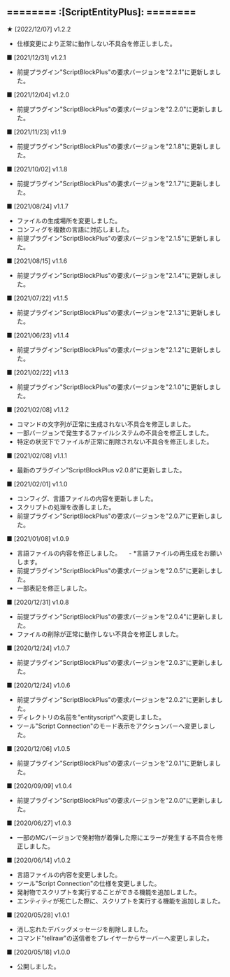 ======== :[**ScriptEntityPlus**]: ========
-----------

**★** [2022/12/07] v1.2.2
- 仕様変更により正常に動作しない不具合を修正しました。

**■** [2021/12/31] v1.2.1
- 前提プラグイン"ScriptBlockPlus"の要求バージョンを"2.2.1"に更新しました。

**■** [2021/12/04] v1.2.0
- 前提プラグイン"ScriptBlockPlus"の要求バージョンを"2.2.0"に更新しました。

**■** [2021/11/23] v1.1.9
- 前提プラグイン"ScriptBlockPlus"の要求バージョンを"2.1.8"に更新しました。

**■** [2021/10/02] v1.1.8
- 前提プラグイン"ScriptBlockPlus"の要求バージョンを"2.1.7"に更新しました。

**■** [2021/08/24] v1.1.7
- ファイルの生成場所を変更しました。
- コンフィグを複数の言語に対応しました。
- 前提プラグイン"ScriptBlockPlus"の要求バージョンを"2.1.5"に更新しました。

**■** [2021/08/15] v1.1.6
- 前提プラグイン"ScriptBlockPlus"の要求バージョンを"2.1.4"に更新しました。

**■** [2021/07/22] v1.1.5
- 前提プラグイン"ScriptBlockPlus"の要求バージョンを"2.1.3"に更新しました。

**■** [2021/06/23] v1.1.4
- 前提プラグイン"ScriptBlockPlus"の要求バージョンを"2.1.2"に更新しました。

**■** [2021/02/22] v1.1.3
- 前提プラグイン"ScriptBlockPlus"の要求バージョンを"2.1.0"に更新しました。

**■** [2021/02/08] v1.1.2
-  コマンドの文字列が正常に生成されない不具合を修正しました。
- 一部バージョンで発生するファイルシステムの不具合を修正しました。
- 特定の状況下でファイルが正常に削除されない不具合を修正しました。

**■** [2021/02/08] v1.1.1
- 最新のプラグイン"ScriptBlockPlus v2.0.8"に更新しました。

**■** [2021/02/01] v1.1.0
- コンフィグ、言語ファイルの内容を更新しました。
- スクリプトの処理を改善しました。
- 前提プラグイン"ScriptBlockPlus"の要求バージョンを"2.0.7"に更新しました。

**■** [2021/01/08] v1.0.9
-  言語ファイルの内容を修正しました。
　- *言語ファイルの再生成をお願いします。
- 前提プラグイン"ScriptBlockPlus"の要求バージョンを"2.0.5"に更新しました。
- 一部表記を修正しました。

**■** [2020/12/31] v1.0.8
- 前提プラグイン"ScriptBlockPlus"の要求バージョンを"2.0.4"に更新しました。
- ファイルの削除が正常に動作しない不具合を修正しました。

**■** [2020/12/24] v1.0.7
- 前提プラグイン"ScriptBlockPlus"の要求バージョンを"2.0.3"に更新しました。

**■** [2020/12/24] v1.0.6
- 前提プラグイン"ScriptBlockPlus"の要求バージョンを"2.0.2"に更新しました。
- ディレクトリの名前を"entityscript"へ変更しました。
- ツール"Script Connection"のモード表示をアクションバーへ変更しました。

**■** [2020/12/06] v1.0.5
- 前提プラグイン"ScriptBlockPlus"の要求バージョンを"2.0.1"に更新しました。

**■** [2020/09/09] v1.0.4
- 前提プラグイン"ScriptBlockPlus"の要求バージョンを"2.0.0"に更新しました。

**■** [2020/06/27] v1.0.3
- 一部のMCバージョンで発射物が着弾した際にエラーが発生する不具合を修正しました。

**■** [2020/06/14] v1.0.2
- 言語ファイルの内容を変更しました。
- ツール"Script Connection"の仕様を変更しました。
- 発射物でスクリプトを実行することができる機能を追加しました。
- エンティティが死亡した際に、スクリプトを実行する機能を追加しました。

**■** [2020/05/28] v1.0.1
- 消し忘れたデバッグメッセージを削除しました。
- コマンド"tellraw"の送信者をプレイヤーからサーバーへ変更しました。

**■** [2020/05/18] v1.0.0
- 公開しました。